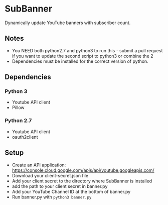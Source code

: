 # SubBanner
Dynamically update YouTube banners with subscriber count.
## Notes
* You NEED both python2.7 and python3 to run this - submit a pull request if you want to update the second script to python3 or combine the 2
* Dependencies must be installed for the correct version of python.
## Dependencies
### Python 3
* Youtube API client
* Pillow
### Python 2.7
* Youtube API client
* oauth2client
## Setup
* Create an API application: https://console.cloud.google.com/apis/api/youtube.googleapis.com/
* Download your client-secret.json file
* Add your client secret to the directory where SubBanner is installed
* add the path to your client secret in banner.py
* Add your YouTube Channel ID at the bottom of banner.py
* Run banner.py with `python3 banner.py`

